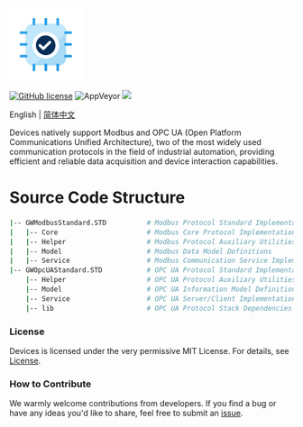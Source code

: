 <p align="left" dir="auto">
  <a href="https://opensource.ganweicloud.com" rel="nofollow">
    <img style="width:130px;height:130px;" src="https://github.com/ganweisoft/Devices/blob/main/src/src/logo.jpg">
  </a>
</p>

[![GitHub license](https://camo.githubusercontent.com/5eaf3ed8a7e8ccb15c21d967b8635ac79e8b1865da3a5ccf78d2572a3e10738a/68747470733a2f2f696d672e736869656c64732e696f2f6769746875622f6c6963656e73652f646f746e65742f6173706e6574636f72653f636f6c6f723d253233306230267374796c653d666c61742d737175617265)](https://github.com/ganweisoft/Devices/blob/main/LICENSE) ![AppVeyor](https://ci.appveyor.com/api/projects/status/v8gfh6pe2u2laqoa?svg=true) ![](https://img.shields.io/badge/join-discord-infomational)

English | [简体中文](README-CN.md)

Devices natively support Modbus and OPC UA (Open Platform Communications Unified Architecture), two of the most widely used communication protocols in the field of industrial automation, providing efficient and reliable data acquisition and device interaction capabilities.

# Source Code Structure
```bash
|-- GWModbusStandard.STD          # Modbus Protocol Standard Implementation Module
|   |-- Core                      # Modbus Core Protocol Implementation
|   |-- Helper                    # Modbus Protocol Auxiliary Utilities
|   |-- Model                     # Modbus Data Model Definitions
|   |-- Service                   # Modbus Communication Service Implementation
|-- GWOpcUAStandard.STD           # OPC UA Protocol Standard Implementation Module
    |-- Helper                    # OPC UA Protocol Auxiliary Utilities
    |-- Model                     # OPC UA Information Model Definitions
    |-- Service                   # OPC UA Server/Client Implementation
    |-- lib                       # OPC UA Protocol Stack Dependencies
```

### License  
Devices is licensed under the very permissive MIT License. For details, see [License](https://github.com/ganweisoft/Devices/blob/main/LICENSE).

### How to Contribute  
We warmly welcome contributions from developers. If you find a bug or have any ideas you'd like to share, feel free to submit an [issue](https://github.com/ganweisoft/Devices/blob/main/CONTRIBUTING.md).
